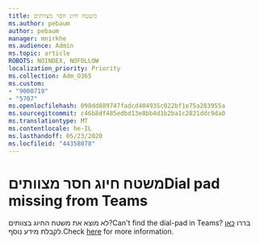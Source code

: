 ```yaml
---
title: משטח חיוג חסר מצוותים
ms.author: pebaum
author: pebaum
manager: mnirkhe
ms.audience: Admin
ms.topic: article
ROBOTS: NOINDEX, NOFOLLOW
localization_priority: Priority
ms.collection: Adm_O365
ms.custom:
- "9000719"
- "5707"
ms.openlocfilehash: 098dd889747fadcd404935c022bf1e75a283955a
ms.sourcegitcommit: c46b8df485edbd13e8bb4d1b2ba1c2821ddc9da0
ms.translationtype: MT
ms.contentlocale: he-IL
ms.lasthandoff: 05/23/2020
ms.locfileid: "44358078"
---
```

# <a name="dial-pad-missing-from-teams"></a><span data-ttu-id="d0358-102">משטח חיוג חסר מצוותים</span><span class="sxs-lookup"><span data-stu-id="d0358-102">Dial pad missing from Teams</span></span>

<span data-ttu-id="d0358-103">לא מוצא את משטח החיוג בצוותים?</span><span class="sxs-lookup"><span data-stu-id="d0358-103">Can't find the dial-pad in Teams?</span></span> <span data-ttu-id="d0358-104">בררו [כאן](https://docs.microsoft.com/alchemyinsights/teams-voice-dial-pad-missing) לקבלת מידע נוסף.</span><span class="sxs-lookup"><span data-stu-id="d0358-104">Check [here](https://docs.microsoft.com/alchemyinsights/teams-voice-dial-pad-missing) for more information.</span></span>
